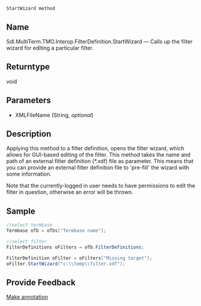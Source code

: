 

# 
    StartWizard method



## Name

Sdl.MultiTerm.TMO.Interop.FilterDefinition.StartWizard —          Calls up the filter wizard for editing a particular filter.



## Returntype

void



## Parameters

* XMLFileName (String, *optional*)




## Description



Applying this method to a filter  definition, opens the filter wizard, which allows for GUI-based editing of the filter. This method takes the name and path of an external filter definition (\*.xdf) file as parameter. This means that you can provide an external filter definition file to 'pre-fill' the wizard with some information.

Note that the currently-logged in user needs to have permissions to edit the filter in question, otherwise an error will be thrown.



## Sample


```cs
//select termbase
Termbase oTb = oTbs["Termbase name"];

//select filter
FilterDefinitions oFilters = oTb.FilterDefinitions;

FilterDefinition oFilter = oFilters["Missing target"];
oFilter.StartWizard("c:\\temp\\filter.xdf");
```



## Provide Feedback

[Make annotation](mailto:sdk-feedback@sdl.com&amp;subject=Reference%20for%20Sdl.MultiTerm.TMO.Interop.FilterDefinition.StartWizard)

